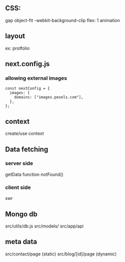 ## CSS:

gap
object-fit
-webkit-background-clip
flex: 1
animation

## layout

ex: protfolio

## next.config.js

### allowing external images

```
const nextConfig = {
  images: {
    domains: ["images.pexels.com"],
  },
};
```

## context

create/use context

## Data fetching

### server side

getData function
notFound()

### client side

swr

## Mongo db

src/utils/db.js
src/models/
src/app/api

## meta data

src/contact/page (static)
src/blog/[id]/page (dynamic)
